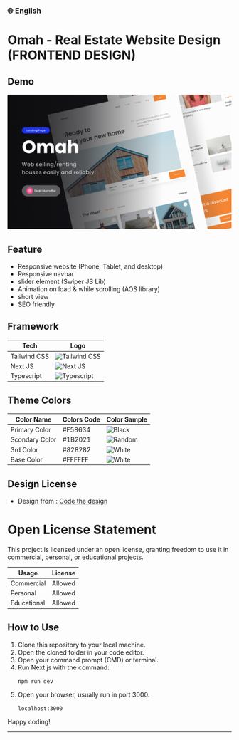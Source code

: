 ### 🌐 English

# Omah - Real Estate Website Design (FRONTEND DESIGN)

## Demo

[![SHOT IMAGE](https://github.com/yorisofficial/omah/blob/main/public/shots/shots009.png)]([https://example.com/target](https://omah-three.vercel.app/))


## Feature

- Responsive website (Phone, Tablet, and desktop)
- Responsive navbar
- slider element (Swiper JS Lib)
- Animation on load & while scrolling (AOS library)
- short view
- SEO friendly

## Framework

| Tech         | Logo                                                                                                                       |
| ------------ | --------------------------------------------------------------------------------------------------------------------------- |
| Tailwind CSS | <img src="https://user-images.githubusercontent.com/25181517/202896760-337261ed-ee92-4979-84c4-d4b829c7355d.png" width="40" height="40" alt="Tailwind CSS"> |
| Next JS      | <img src="https://github.com/marwin1991/profile-technology-icons/assets/136815194/5f8c622c-c217-4649-b0a9-7e0ee24bd704.png" width="40" height="40" alt="Next JS"> |
| Typescript   | <img src="https://user-images.githubusercontent.com/25181517/183890598-19a0ac2d-e88a-4005-a8df-1ee36782fde1.png" width="40" height="40" alt="Typescript"> |

## Theme Colors

| Color Name     | Colors Code | Color Sample                                            |
| -------------- | ----------- | ------------------------------------------------------- |
| Primary Color  | #F58634     | ![Black](https://via.placeholder.com/20/F58634?text=+)  |
| Scondary Color | #1B2021     | ![Random](https://via.placeholder.com/20/1B2021?text=+) |
| 3rd Color      | #828282     | ![White](https://via.placeholder.com/20/828282?text=+)  |
| Base Color     | #FFFFFF     | ![White](https://via.placeholder.com/20/FFFFFF?text=+)  |

## Design License

- Design from : <a href="https://codedesign.dev/challenge/omah">Code the design</a>

# Open License Statement

This project is licensed under an open license, granting freedom to use it in commercial, personal, or educational projects.

| Usage       | License |
| ----------- | ------- |
| Commercial  | Allowed |
| Personal    | Allowed |
| Educational | Allowed |

## How to Use

1. Clone this repository to your local machine.
2. Open the cloned folder in your code editor.
3. Open your command prompt (CMD) or terminal.
4. Run Next js with the command:
   ```
   npm run dev
   ```
5. Open your browser, usually run in port 3000.
   ```
   localhost:3000
   ```

Happy coding!

---
